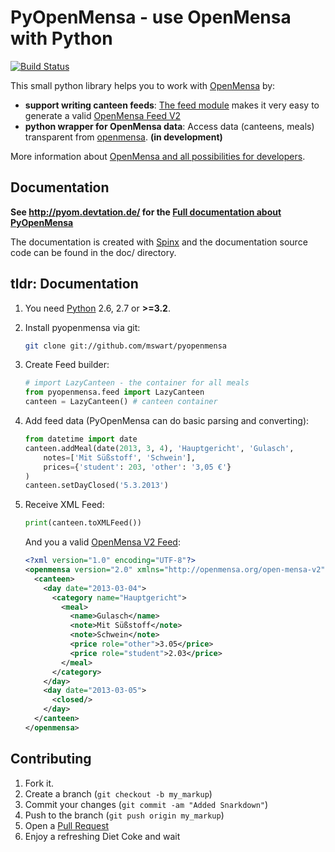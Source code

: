 # PyOpenMensa - use OpenMensa with Python

[![Build Status](https://travis-ci.org/mswart/pyopenmensa.png?branch=master)](https://travis-ci.org/mswart/pyopenmensa)

This small python library helps you to work with [OpenMensa][om] by:

* **support writing canteen feeds**: [The feed module](#generating-openmensa-feeds) makes it very easy to generate a valid [OpenMensa Feed V2][feed_v2]
* **python wrapper for OpenMensa data**: Access data (canteens, meals) transparent from [openmensa][om]. **(in development)**

More information about [OpenMensa and all possibilities for developers][om-doc].


## Documentation

**See http://pyom.devtation.de/ for the [Full documentation about PyOpenMensa][pyom-doc]**

The documentation is created with [Spinx][sphinx] and the documentation source code can be found in the doc/ directory.

## tldr: Documentation

1.   You need [Python][python] 2.6, 2.7 or **>=3.2**.
2.   Install pyopenmensa via git:

     ```bash
     git clone git://github.com/mswart/pyopenmensa
     ```

3.   Create Feed builder:

     ```python
     # import LazyCanteen - the container for all meals
     from pyopenmensa.feed import LazyCanteen
     canteen = LazyCanteen() # canteen container
     ```

4.   Add feed data (PyOpenMensa can do basic parsing and converting):

     ```python
     from datetime import date
     canteen.addMeal(date(2013, 3, 4), 'Hauptgericht', 'Gulasch',
         notes=['Mit Süßstoff', 'Schwein'],
         prices={'student': 203, 'other': '3,05 €'}
     )
     canteen.setDayClosed('5.3.2013')
     ```

5.   Receive XML Feed:

     ```python
     print(canteen.toXMLFeed())
     ```

     And you a valid [OpenMensa V2 Feed][feed_v2]:

     ```xml
     <?xml version="1.0" encoding="UTF-8"?>
     <openmensa version="2.0" xmlns="http://openmensa.org/open-mensa-v2"  xmlns:xsi="http://www.w3.org/2001/XMLSchema-instance" xsi:schemaLocation="http://openmensa.org/open-mensa-v2 http://openmensa.org/open-mensa-v2.xsd">
       <canteen>
         <day date="2013-03-04">
           <category name="Hauptgericht">
             <meal>
               <name>Gulasch</name>
               <note>Mit Süßstoff</note>
               <note>Schwein</note>
               <price role="other">3.05</price>
               <price role="student">2.03</price>
             </meal>
           </category>
         </day>
         <day date="2013-03-05">
           <closed/>
         </day>
       </canteen>
     </openmensa>
     ```


## Contributing

1. Fork it.
2. Create a branch (`git checkout -b my_markup`)
3. Commit your changes (`git commit -am "Added Snarkdown"`)
4. Push to the branch (`git push origin my_markup`)
5. Open a [Pull Request][PR]
6. Enjoy a refreshing Diet Coke and wait



[om]: http://openmensa.org/
[om-doc]:  http://doc.openmensa.org/
[pyom-doc]: http://pyom.devtation.de/
[feed_v2]: http://doc.openmensa.org/feed/v2/
[sphinx]: http://sphinx-doc.org/
[python]: http://www.python.org/
[PR]: https://github.com/mswart/pyopenmensa/pulls
